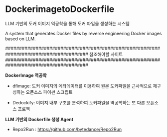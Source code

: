 # DockerimagetoDockerfile
LLM 기반의 도커 이미지 역공학을 통해 도커 파일을 생성하는 시스템

A system that generates Docker files by reverse engineering Docker images based on LLM.


######################################################################################
참조해야할 사이트
######################################################################################

**DockerImage 역공학**

- dfimage: 
도커 이미지의 메타데이터를 이용하여 원본 도커파일을 근사적으로 재구성하는 오픈소스 파이썬 스크립트

- Dedockify:
이미지 내부 구조를 분석하여 도커파일을 역공학하는 또 다른 오픈소스 프로젝

**LLM 기반의 Dockerfile 생성 Agent**

- Repo2Run :
https://github.com/bytedance/Repo2Run
